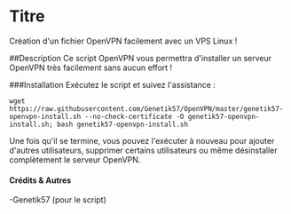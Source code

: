 # Titre
Création d'un fichier OpenVPN facilement avec un VPS Linux !

##Description
Ce script OpenVPN vous permettra d'installer un serveur OpenVPN très facilement sans aucun effort !

###Installation
Exécutez le script et suivez l'assistance :

`wget https://raw.githubusercontent.com/Genetik57/OpenVPN/master/genetik57-openvpn-install.sh --no-check-certificate -O genetik57-openvpn-install.sh; bash genetik57-openvpn-install.sh`

Une fois qu'il se termine, vous pouvez l'exécuter à nouveau pour ajouter d'autres utilisateurs, supprimer certains utilisateurs ou même désinstaller complètement le serveur OpenVPN.

#### Crédits & Autres
-Genetik57 (pour le script)
